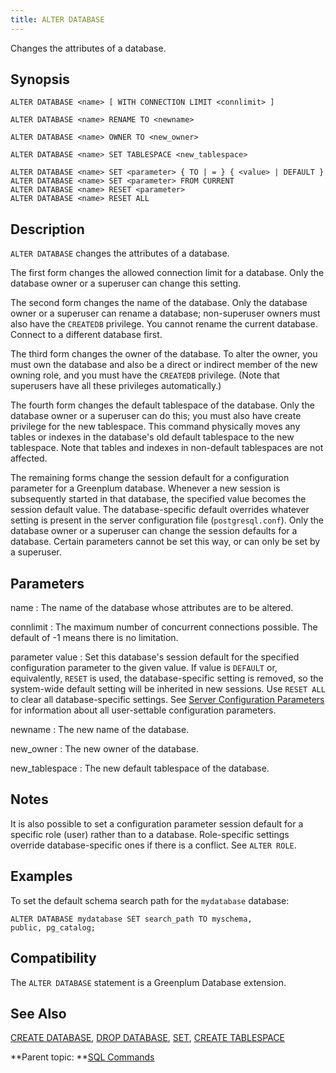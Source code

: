 ```yaml
---
title: ALTER DATABASE 
---
```


Changes the attributes of a database.

## <a id="section2"></a>Synopsis 

``` {#sql_command_synopsis}
ALTER DATABASE <name> [ WITH CONNECTION LIMIT <connlimit> ]

ALTER DATABASE <name> RENAME TO <newname>

ALTER DATABASE <name> OWNER TO <new_owner>

ALTER DATABASE <name> SET TABLESPACE <new_tablespace>

ALTER DATABASE <name> SET <parameter> { TO | = } { <value> | DEFAULT }
ALTER DATABASE <name> SET <parameter> FROM CURRENT
ALTER DATABASE <name> RESET <parameter>
ALTER DATABASE <name> RESET ALL

```

## <a id="section3"></a>Description 

`ALTER DATABASE` changes the attributes of a database.

The first form changes the allowed connection limit for a database. Only the database owner or a superuser can change this setting.

The second form changes the name of the database. Only the database owner or a superuser can rename a database; non-superuser owners must also have the `CREATEDB` privilege. You cannot rename the current database. Connect to a different database first.

The third form changes the owner of the database. To alter the owner, you must own the database and also be a direct or indirect member of the new owning role, and you must have the `CREATEDB` privilege. \(Note that superusers have all these privileges automatically.\)

The fourth form changes the default tablespace of the database. Only the database owner or a superuser can do this; you must also have create privilege for the new tablespace. This command physically moves any tables or indexes in the database's old default tablespace to the new tablespace. Note that tables and indexes in non-default tablespaces are not affected.

The remaining forms change the session default for a configuration parameter for a Greenplum database. Whenever a new session is subsequently started in that database, the specified value becomes the session default value. The database-specific default overrides whatever setting is present in the server configuration file \(`postgresql.conf`\). Only the database owner or a superuser can change the session defaults for a database. Certain parameters cannot be set this way, or can only be set by a superuser.

## <a id="section4"></a>Parameters 

name
:   The name of the database whose attributes are to be altered.

connlimit
:   The maximum number of concurrent connections possible. The default of -1 means there is no limitation.

parameter value
:   Set this database's session default for the specified configuration parameter to the given value. If value is `DEFAULT` or, equivalently, `RESET` is used, the database-specific setting is removed, so the system-wide default setting will be inherited in new sessions. Use `RESET ALL` to clear all database-specific settings. See [Server Configuration Parameters](../config_params/guc_config.html) for information about all user-settable configuration parameters.

newname
:   The new name of the database.

new\_owner
:   The new owner of the database.

new\_tablespace
:   The new default tablespace of the database.

## <a id="section5"></a>Notes 

It is also possible to set a configuration parameter session default for a specific role \(user\) rather than to a database. Role-specific settings override database-specific ones if there is a conflict. See `ALTER ROLE`.

## <a id="section6"></a>Examples 

To set the default schema search path for the `mydatabase` database:

```
ALTER DATABASE mydatabase SET search_path TO myschema, 
public, pg_catalog;
```

## <a id="section7"></a>Compatibility 

The `ALTER DATABASE` statement is a Greenplum Database extension.

## <a id="section8"></a>See Also 

[CREATE DATABASE](CREATE_DATABASE.html), [DROP DATABASE](DROP_DATABASE.html), [SET](SET.html), [CREATE TABLESPACE](CREATE_TABLESPACE.html)

**Parent topic: **[SQL Commands](../sql_commands/sql_ref.html)

